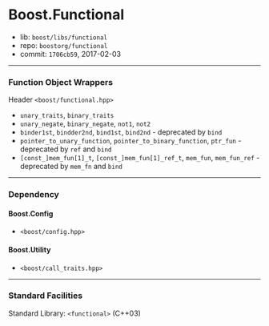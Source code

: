 # Boost.Functional

* lib: `boost/libs/functional`
* repo: `boostorg/functional`
* commit: `1706cb59`, 2017-02-03

------
### Function Object Wrappers

Header `<boost/functional.hpp>`

* `unary_traits`, `binary_traits`
* `unary_negate`, `binary_negate`, `not1`, `not2`
* `binder1st`, `bindder2nd`, `bind1st`, `bind2nd` - deprecated by `bind`
* `pointer_to_unary_function`, `pointer_to_binary_function`, `ptr_fun` - deprecated by `ref` and `bind`
* `[const_]mem_fun[1]_t`, `[const_]mem_fun[1]_ref_t`, `mem_fun`, `mem_fun_ref` - deprecated by `mem_fn` and `bind`

------
### Dependency

#### Boost.Config

* `<boost/config.hpp>`

#### Boost.Utility

* `<boost/call_traits.hpp>`

------
### Standard Facilities

Standard Library: `<functional>` (C++03)
